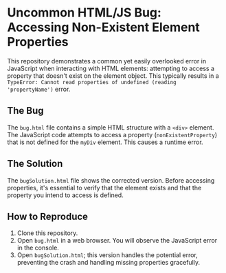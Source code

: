 # Uncommon HTML/JS Bug: Accessing Non-Existent Element Properties

This repository demonstrates a common yet easily overlooked error in JavaScript when interacting with HTML elements: attempting to access a property that doesn't exist on the element object.  This typically results in a `TypeError: Cannot read properties of undefined (reading 'propertyName')` error.

## The Bug
The `bug.html` file contains a simple HTML structure with a `<div>` element. The JavaScript code attempts to access a property (`nonExistentProperty`) that is not defined for the `myDiv` element. This causes a runtime error.

## The Solution
The `bugSolution.html` file shows the corrected version.  Before accessing properties, it's essential to verify that the element exists and that the property you intend to access is defined.

## How to Reproduce
1. Clone this repository.
2. Open `bug.html` in a web browser. You will observe the JavaScript error in the console.
3. Open `bugSolution.html`; this version handles the potential error, preventing the crash and handling missing properties gracefully.